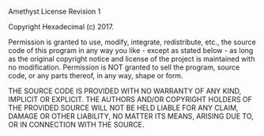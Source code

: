 Amethyst License
Revision 1

Copyright Hexadecimal (c) 2017.

Permission is granted to use, modify, integrate, redistribute, etc., the source code of this program
in any way you like - except as stated below - as long as the original copyright notice and license
of the project is maintained with no modification. Permission is NOT granted to sell the program,
source code, or any parts thereof, in any way, shape or form.

THE SOURCE CODE IS PROVIDED WITH NO WARRANTY OF ANY KIND, IMPLICIT OR EXPLICIT.
THE AUTHORS AND/OR COPYRIGHT HOLDERS OF THE PROVIDED SOURCE WILL NOT BE HELD LIABLE FOR ANY CLAIM,
DAMAGE OR OTHER LIABILITY, NO MATTER ITS MEANS, ARISING DUE TO, OR IN CONNECTION WITH THE SOURCE.